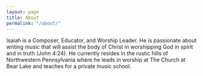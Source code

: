 ```yaml
---
layout: page
title: About
permalink: "/about/"
---
```

Isaiah is a Composer, Educator, and Worship Leader. He is passionate about writing music that will assist the body of Christ in worshipping God in spirit and in truth (John 4:24). He currently resides in the rustic hills of Northwestern Pennsylvania where he leads in worship at The Church at Bear Lake and teaches for a private music school. 